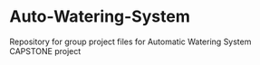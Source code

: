 # Auto-Watering-System
Repository for group project files for Automatic Watering System CAPSTONE project

